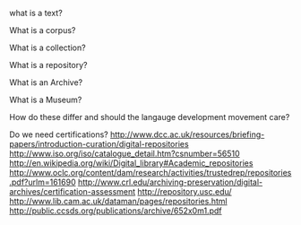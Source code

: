 what is a text?

What is a corpus?

What is a collection?

What is a repository?

What is an Archive?

What is a Museum?

How do these differ and should the langauge development movement care?

Do we need certifications?
http://www.dcc.ac.uk/resources/briefing-papers/introduction-curation/digital-repositories
http://www.iso.org/iso/catalogue_detail.htm?csnumber=56510
http://en.wikipedia.org/wiki/Digital_library#Academic_repositories
http://www.oclc.org/content/dam/research/activities/trustedrep/repositories.pdf?urlm=161690
http://www.crl.edu/archiving-preservation/digital-archives/certification-assessment
http://repository.usc.edu/
http://www.lib.cam.ac.uk/dataman/pages/repositories.html
http://public.ccsds.org/publications/archive/652x0m1.pdf

